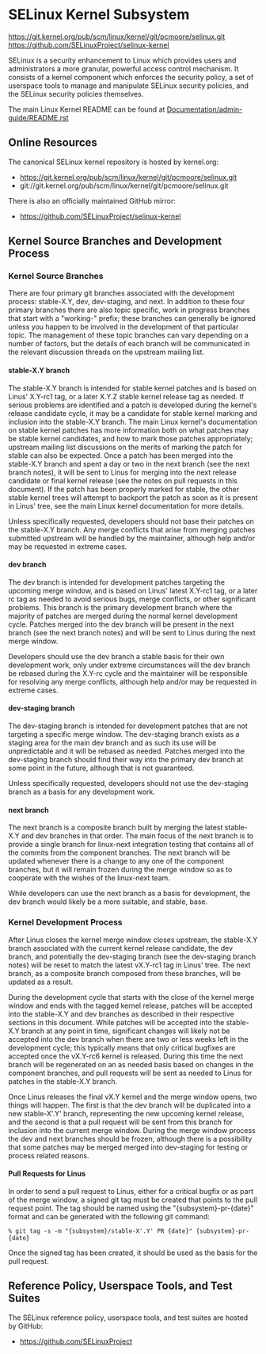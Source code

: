 SELinux Kernel Subsystem
=============================================================================
https://git.kernel.org/pub/scm/linux/kernel/git/pcmoore/selinux.git  
https://github.com/SELinuxProject/selinux-kernel

SELinux is a security enhancement to Linux which provides users and
administrators a more granular, powerful access control mechanism.  It consists
of a kernel component which enforces the security policy, a set of userspace
tools to manage and manipulate SELinux security policies, and the SELinux
security policies themselves.

The main Linux Kernel README can be found at
[Documentation/admin-guide/README.rst](./Documentation/admin-guide/README.rst)

## Online Resources

The canonical SELinux kernel repository is hosted by kernel.org:

* https://git.kernel.org/pub/scm/linux/kernel/git/pcmoore/selinux.git
* git://git.kernel.org/pub/scm/linux/kernel/git/pcmoore/selinux.git

There is also an officially maintained GitHub mirror:

* https://github.com/SELinuxProject/selinux-kernel

## Kernel Source Branches and Development Process

### Kernel Source Branches

There are four primary git branches associated with the development process:
stable-X.Y, dev, dev-staging, and next.  In addition to these four primary
branches there are also topic specific, work in progress branches that start
with a "working-" prefix; these branches can generally be ignored unless you
happen to be involved in the development of that particular topic.  The
management of these topic branches can vary depending on a number of factors,
but the details of each branch will be communicated in the relevant discussion
threads on the upstream mailing list.

#### stable-X.Y branch

The stable-X.Y branch is intended for stable kernel patches and is based on
Linus' X.Y-rc1 tag, or a later X.Y.Z stable kernel release tag as needed.
If serious problems are identified and a patch is developed during the kernel's
release candidate cycle, it may be a candidate for stable kernel marking and
inclusion into the stable-X.Y branch.  The main Linux kernel's documentation
on stable kernel patches has more information both on what patches may be
stable kernel candidates, and how to mark those patches appropriately; upstream
mailing list discussions on the merits of marking the patch for stable can also
be expected.  Once a patch has been merged into the stable-X.Y branch and spent
a day or two in the next branch (see the next branch notes), it will be sent to
Linus for merging into the next release candidate or final kernel release (see
the notes on pull requests in this document).  If the patch has been properly
marked for stable, the other stable kernel trees will attempt to backport the
patch as soon as it is present in Linus' tree, see the main Linux kernel
documentation for more details.

Unless specifically requested, developers should not base their patches on the
stable-X.Y branch.  Any merge conflicts that arise from merging patches
submitted upstream will be handled by the maintainer, although help and/or may
be requested in extreme cases.

#### dev branch

The dev branch is intended for development patches targeting the upcoming merge
window, and is based on Linus' latest X.Y-rc1 tag, or a later rc tag as needed
to avoid serious bugs, merge conflicts, or other significant problems.  This
branch is the primary development branch where the majority of patches are
merged during the normal kernel development cycle.  Patches merged into the
dev branch will be present in the next branch (see the next branch notes) and
will be sent to Linus during the next merge window.

Developers should use the dev branch a stable basis for their own development
work, only under extreme circumstances will the dev branch be rebased during
the X.Y-rc cycle and the maintainer will be responsible for resolving any
merge conflicts, although help and/or may be requested in extreme cases.

#### dev-staging branch

The dev-staging branch is intended for development patches that are not
targeting a specific merge window.  The dev-staging branch exists as a staging
area for the main dev branch and as such its use will be unpredictable and it
will be rebased as needed.  Patches merged into the dev-staging branch should
find their way into the primary dev branch at some point in the future,
although that is not guaranteed.

Unless specifically requested, developers should not use the dev-staging branch
as a basis for any development work.

#### next branch

The next branch is a composite branch built by merging the latest stable-X.Y
and dev branches in that order.  The main focus of the next branch is to
provide a single branch for linux-next integration testing that contains all of
the commits from the component branches.  The next branch will be updated
whenever there is a change to any one of the component branches, but it will
remain frozen during the merge window so as to cooperate with the wishes of the
linux-next team.

While developers can use the next branch as a basis for development, the dev
branch would likely be a more suitable, and stable, base.

### Kernel Development Process

After Linus closes the kernel merge window closes upstream, the stable-X.Y
branch associated with the current kernel release candidate, the dev branch,
and potentially the dev-staging branch (see the dev-staging branch notes) will
be reset to match the latest vX.Y-rc1 tag in Linus' tree.  The next branch, as
a composite branch composed from these branches, will be updated as a result.

During the development cycle that starts with the close of the kernel merge
window and ends with the tagged kernel release, patches will be accepted into
the stable-X.Y and dev branches as described in their respective sections in
this document.  While patches will be accepted into the stable-X.Y branch at
any point in time, significant changes will likely not be accepted into the dev
branch when there are two or less weeks left in the development cycle; this
typically means that only critical bugfixes are accepted once the vX.Y-rc6
kernel is released.  During this time the next branch will be regenerated on an
as needed basis based on changes in the component branches, and pull requests
will be sent as needed to Linus for patches in the stable-X.Y branch.

Once Linus releases the final vX.Y kernel and the merge window opens, two
things will happen.  The first is that the dev branch will be duplicated into
a new stable-X'.Y' branch, representing the new upcoming kernel release, and
the second is that a pull request will be sent from this branch for inclusion
into the current merge window.  During the merge window process the dev and
next branches should be frozen, although there is a possibility that some
patches may be merged merged into dev-staging for testing or process related
reasons.

#### Pull Requests for Linus

In order to send a pull request to Linus, either for a critical bugfix or as
part of the merge window, a signed git tag must be created that points to the
pull request point.  The tag should be named using the "{subsystem}-pr-{date}"
format and can be generated with the following git command:

```
% git tag -s -m "{subsystem}/stable-X'.Y' PR {date}" {subsystem}-pr-{date}
```

Once the signed tag has been created, it should be used as the basis for the
pull request.

## Reference Policy, Userspace Tools, and Test Suites

The SELinux reference policy, userspace tools, and test suites are hosted by
GitHub:

* https://github.com/SELinuxProject
